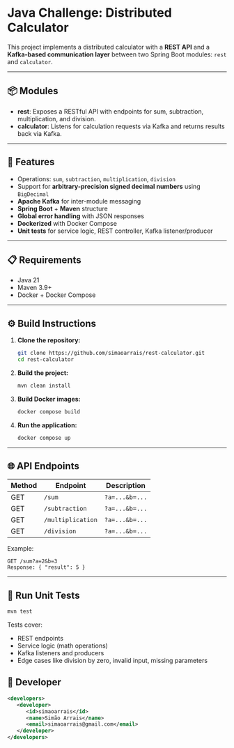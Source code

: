 # Java Challenge: Distributed Calculator

This project implements a distributed calculator with a **REST API** and a **Kafka-based communication layer** between two Spring Boot modules: `rest` and `calculator`.

---

## 📦 Modules

- **rest**: Exposes a RESTful API with endpoints for sum, subtraction, multiplication, and division.
- **calculator**: Listens for calculation requests via Kafka and returns results back via Kafka.

---

## 🚀 Features

- Operations: `sum`, `subtraction`, `multiplication`, `division`
- Support for **arbitrary-precision signed decimal numbers** using `BigDecimal`
- **Apache Kafka** for inter-module messaging
- **Spring Boot** + **Maven** structure
- **Global error handling** with JSON responses
- **Dockerized** with Docker Compose
- **Unit tests** for service logic, REST controller, Kafka listener/producer

---

## 📋 Requirements

- Java 21
- Maven 3.9+
- Docker + Docker Compose

---

## ⚙️ Build Instructions

1. **Clone the repository:**
   ```bash
   git clone https://github.com/simaoarrais/rest-calculator.git
   cd rest-calculator
   ```

2. **Build the project:**
   ```bash
   mvn clean install
   ```

3. **Build Docker images:**
   ```bash
   docker compose build
   ```

4. **Run the application:**
   ```bash
   docker compose up
   ```

---

## 🌐 API Endpoints

| Method | Endpoint             | Description                 |
|--------|----------------------|-----------------------------|
| GET    | `/sum`               | `?a=...&b=...`              |
| GET    | `/subtraction`       | `?a=...&b=...`              |
| GET    | `/multiplication`    | `?a=...&b=...`              |
| GET    | `/division`          | `?a=...&b=...`              |

Example:

```http
GET /sum?a=2&b=3
Response: { "result": 5 }
```

---

## 🧪 Run Unit Tests

```bash
mvn test
```

Tests cover:
- REST endpoints
- Service logic (math operations)
- Kafka listeners and producers
- Edge cases like division by zero, invalid input, missing parameters

## 👤 Developer

```xml
<developers>
   <developer>
      <id>simaoarrais</id>
      <name>Simão Arrais</name>
      <email>simaoarrais@gmail.com</email>
   </developer>
</developers>
```